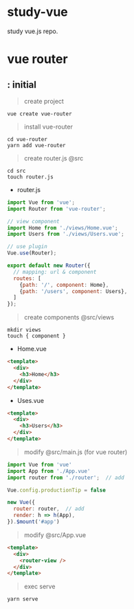 # study-vue
study vue.js repo.


# vue router

## : initial

> create project

```
vue create vue-router
```

> install vue-router

```
cd vue-router
yarn add vue-router
```

> create router.js @src

```
cd src
touch router.js
```

* router.js

```javascript
import Vue from 'vue';
import Router from 'vue-router';

// view component
import Home from './views/Home.vue';
import Users from './views/Users.vue';

// use plugin
Vue.use(Router);

export default new Router({
  // mapping: url & component
  routes: [
    {path: '/', component: Home},
    {path: '/users', component: Users},
  ]
});
```

> create components @src/views

```
mkdir views
touch { component }
```

* Home.vue

```html
<template>
  <div>
    <h3>Home</h3>
  </div>
</template>
```

* Uses.vue

```html
<template>
  <div>
    <h3>Users</h3>
  </div>
</template>
```

> modify @src/main.js (for vue router)

```javascript
import Vue from 'vue'
import App from './App.vue'
import router from './router';  // add

Vue.config.productionTip = false

new Vue({
  router: router,  // add
  render: h => h(App),
}).$mount('#app')
```

> modify @src/App.vue

```html
<template>
  <div>
    <router-view />
  </div>
</template>
```

> exec serve

```
yarn serve
```
